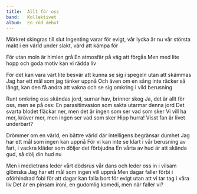 ```yaml
---
title:  Allt för oss
band:   Kollektivet
album:  En röd debut
---
```


Mörkret skingras till slut
Ingenting varar för evigt,
vår lycka är nu
vår största makt
i en värld under slakt,
värd att kämpa för

För utan moln är himlen grå
En atmosfär på väg att förgås
Men med lite hopp och goda motiv
kan vi rädda liv

För det kan vara värt lite besvär
att kunna se sig i spegeln utan att skämmas
Jag har ett mål som jag tänker uppnå
Och även om en sång inte räcker så långt,
kan den få andra att vakna
och se sig omkring i vild berusning

Runt omkring oss skändas jord,
surnar hav, brinner skog
Ja, det är allt för oss, men se på oss:
En parasitinvasion
som sakta utarmar denna jord
Det svarta blodet fläckar ner,
men det är ingen som ser vad som sker
Vi vill ha mer, kräver mer,
men ingen ser vad som sker
Hipp hurra!
Visst fan är livet underbart?

Drömmer om en värld, en bättre värld
där intelligens begränsar dumhet
Jag har ett mål som ingen kan uppnå
För vi kan inte se klart i vår berusning av fart,
i vackra kläder som döljer det förbjudna
En vårta av hud är att skända gud,
så dölj din hud nu

Men i medietrans leder vårt dödsrus vår dans
och leder oss in i vilsam glömska
Jag har ett mål som ingen vill uppnå 
Men dagar faller förbi i oförhindrad fobi
för att dagar kan falla bort för evigt
utan att vi tar tag i våra liv
Det är en pinsam ironi,
en gudomlig komedi,
men när faller vi?

